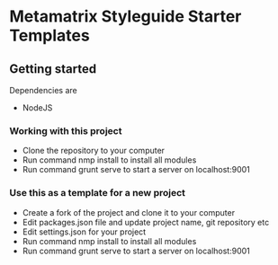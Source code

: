 # Metamatrix Styleguide Starter Templates

## Getting started

Dependencies are 
* NodeJS

### Working with this project

* Clone the repository to your computer
* Run command nmp install to install all modules
* Run command grunt serve to start a server on localhost:9001

### Use this as a template for a new project

* Create a fork of the project and clone it to your computer
* Edit packages.json file and update project name, git repository etc
* Edit settings.json for your project
* Run command nmp install to install all modules
* Run command grunt serve to start a server on localhost:9001
